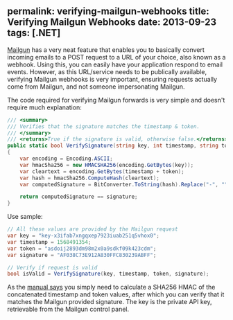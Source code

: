 permalink: verifying-mailgun-webhooks
title: Verifying Mailgun Webhooks
date: 2013-09-23
tags: [.NET]
---
[Mailgun](http://www.mailgun.com/) has a very neat feature that enables you to basically convert incoming emails to a POST request to a URL of your choice, also known as a webhook. Using this, you can easily have your application respond to email events. However, as this URL/service needs to be publically available, verifying Mailgun webhooks is very important, ensuring requests actually come from Mailgun, and not someone impersonating Mailgun.

The code required for verifying Mailgun forwards is very simple and doesn't require much explanation:

```csharp
/// <summary>
/// Verifies that the signature matches the timestamp & token.
/// </summary>
/// <returns>True if the signature is valid, otherwise false.</returns>
public static bool VerifySignature(string key, int timestamp, string token, string signature)
{
	var encoding = Encoding.ASCII;
	var hmacSha256 = new HMACSHA256(encoding.GetBytes(key));
	var cleartext = encoding.GetBytes(timestamp + token);
	var hash = hmacSha256.ComputeHash(cleartext);
	var computedSignature = BitConverter.ToString(hash).Replace("-", "").ToLower();

	return computedSignature == signature;
}
```

Use sample:

```csharp
// All these values are provided by the Mailgun request
var key = "key-x3ifab7xngqxep7923iuab251q5vhox0";
var timestamp = 1568491354;
var token = "asdoij2893dm98m2x0a9sdkf09k423cdm";
var signature = "AF038C73E912A830FFC830239ABFF";

// Verify if request is valid
bool isValid = VerifySignature(key, timestamp, token, signature);

```

As the [manual says](http://documentation.mailgun.com/user_manual.html#securing-webhooks) you simply need to calculate a SHA256 HMAC of the concatenated timestamp and token values, after which you can verify that it matches the Mailgun provided signature. The key is the private API key, retrievable from the Mailgun control panel.
